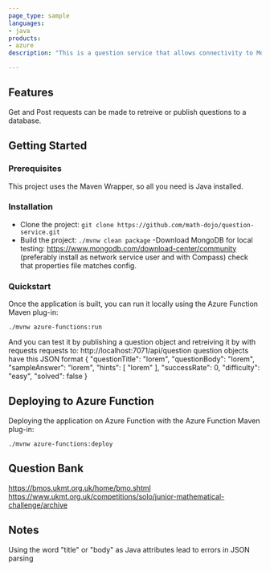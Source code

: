 ```yaml
---
page_type: sample
languages:
- java
products:
- azure
description: "This is a question service that allows connectivity to MongoDB using azure functions"

---
```




## Features

Get and Post requests can be made to retreive or publish questions to a database.

## Getting Started

### Prerequisites

This project uses the Maven Wrapper, so all you need is Java installed.

### Installation

- Clone the project: `git clone https://github.com/math-dojo/question-service.git`
- Build the project: `./mvnw clean package`
-Download MongoDB for local testing: https://www.mongodb.com/download-center/community (preferably install as network service user and with Compass) check that properties file matches config.

### Quickstart

Once the application is built, you can run it locally using the Azure Function Maven plug-in:

`./mvnw azure-functions:run`

And you can test it by publishing a question object and retreiving it by with requests requests to:
 http://localhost:7071/api/question
 question objects have this JSON format 
 {
  "questionTitle": "lorem",
  "questionBody": "lorem",
  "sampleAnswer": "lorem",
  "hints": [
    "lorem"
  ],
  "successRate": 0,
  "difficulty": "easy",
  "solved": false
}

## Deploying to Azure Function

Deploying the application on Azure Function with the Azure Function Maven plug-in:

`./mvnw azure-functions:deploy`

## Question Bank
https://bmos.ukmt.org.uk/home/bmo.shtml
https://www.ukmt.org.uk/competitions/solo/junior-mathematical-challenge/archive

## Notes
Using the word "title" or "body" as Java attributes lead to errors in JSON parsing
